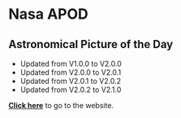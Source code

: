 # Nasa APOD

## Astronomical Picture of the Day

- Updated from V1.0.0 to V2.0.0
- Updated from V2.0.0 to V2.0.1
- Updated from V2.0.1 to V2.0.2
- Updated from V2.0.2 to V2.1.0

**<a href="https://apod-8055.herokuapp.com/" target="_blank">Click here</a>** to go to the website.
